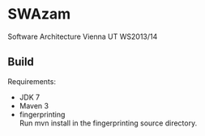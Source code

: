 SWAzam
======

Software Architecture Vienna UT WS2013/14


Build
-----

Requirements:

* JDK 7
* Maven 3
* fingerprinting<br/>
    Run mvn install in the fingerprinting source directory.

